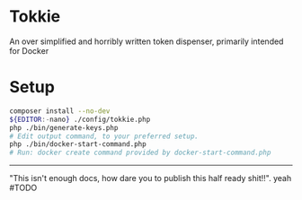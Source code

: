 # Tokkie

An over simplified and horribly written token dispenser, primarily intended for Docker

# Setup

```bash
composer install --no-dev
${EDITOR:-nano} ./config/tokkie.php
php ./bin/generate-keys.php
# Edit output command, to your preferred setup.
php ./bin/docker-start-command.php
# Run: docker create command provided by docker-start-command.php
```

---

"This isn't enough docs, how dare you to publish this half ready shit!!". yeah #TODO